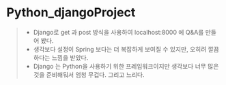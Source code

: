 # Python_djangoProject


>- Django로 get 과 post 방식을 사용하여 localhost:8000 에 Q&A를 만들어 봤다.
>- 생각보다 설정이 Spring 보다는 더 복잡하게 보여질 수 있지만, 오히려 깔끔하다는 느낌을 받았다.
>- Django 는 Python을 사용하기 위한 프레임워크이지만 생각보다 너무 많은 것을 준비해둬서 엄청 무겁다. 그리고 느리다.
